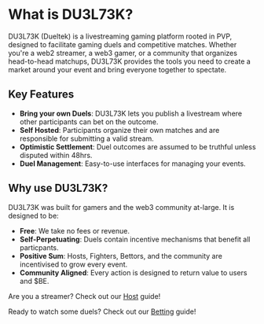 # What is DU3L73K?

DU3L73K (Dueltek) is a livestreaming gaming platform rooted in PVP, designed to facilitate gaming duels and competitive matches. Whether you're a web2 streamer, a web3 gamer, or a community that organizes head-to-head matchups, DU3L73K provides the tools you need to create a market around your event and bring everyone together to spectate.

## Key Features

- **Bring your own Duels**: DU3L73K lets you publish a livestream where other participants can bet on the outcome.
- **Self Hosted**: Participants organize their own matches and are responsible for submitting a valid stream.
- **Optimistic Settlement**: Duel outcomes are assumed to be truthful unless disputed within 48hrs.
- **Duel Management**: Easy-to-use interfaces for managing your events.

## Why use DU3L73K?

DU3L73K was built for gamers and the web3 community at-large. It is designed to be:

- **Free**: We take no fees or revenue.
- **Self-Perpetuating**: Duels contain incentive mechanisms that benefit all particpants.
- **Positive Sum**: Hosts, Fighters, Bettors, and the community are incentivised to grow every event.
- **Community Aligned**: Every action is designed to return value to users and $BE.

Are you a streamer? Check out our [Host](/guide/host) guide!

Ready to watch some duels? Check out our [Betting](/guide/betting) guide!